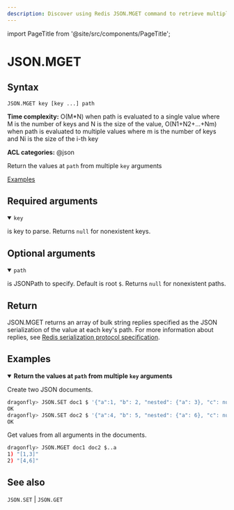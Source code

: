 ```yaml
---
description: Discover using Redis JSON.MGET command to retrieve multiple JSON documents from a database.
---
```

import PageTitle from '@site/src/components/PageTitle';

# JSON.MGET

<PageTitle title="Redis JSON.MGET Command (Documentation) | Dragonfly" />

## Syntax

    JSON.MGET key [key ...] path

**Time complexity:** O(M*N) when path is evaluated to a single value where M is the number of keys and N is the size of the value, O(N1+N2+...+Nm) when path is evaluated to multiple values where m is the number of keys and Ni is the size of the i-th key

**ACL categories:** @json

Return the values at `path` from multiple `key` arguments

[Examples](#examples)

## Required arguments

<details open><summary><code>key</code></summary> 

is key to parse. Returns `null` for nonexistent keys.
</details>

## Optional arguments

<details open><summary><code>path</code></summary> 

is JSONPath to specify. Default is root `$`. Returns `null` for nonexistent paths.

</details>

## Return

JSON.MGET returns an array of bulk string replies specified as the JSON serialization of the value at each key's path.
For more information about replies, see [Redis serialization protocol specification](https://redis.io/docs/latest/develop/reference/protocol-spec).

## Examples

<details open>
<summary><b>Return the values at <code>path</code> from multiple <code>key</code> arguments</b></summary>

Create two JSON documents.

``` bash
dragonfly> JSON.SET doc1 $ '{"a":1, "b": 2, "nested": {"a": 3}, "c": null}'
OK
dragonfly> JSON.SET doc2 $ '{"a":4, "b": 5, "nested": {"a": 6}, "c": null}'
OK
```

Get values from all arguments in the documents.

``` bash
dragonfly> JSON.MGET doc1 doc2 $..a
1) "[1,3]"
2) "[4,6]"
```
</details>

## See also

`JSON.SET` | `JSON.GET` 
